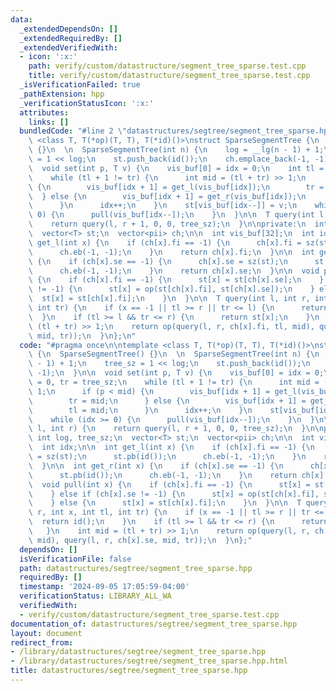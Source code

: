 ```yaml
---
data:
  _extendedDependsOn: []
  _extendedRequiredBy: []
  _extendedVerifiedWith:
  - icon: ':x:'
    path: verify/custom/datastructure/segment_tree_sparse.test.cpp
    title: verify/custom/datastructure/segment_tree_sparse.test.cpp
  _isVerificationFailed: true
  _pathExtension: hpp
  _verificationStatusIcon: ':x:'
  attributes:
    links: []
  bundledCode: "#line 2 \"datastructures/segtree/segment_tree_sparse.hpp\"\n\ntemplate\
    \ <class T, T(*op)(T, T), T(*id)()>\nstruct SparseSegmentTree {\n  SparseSegmentTree()\
    \ {}\n  \n  SparseSegmentTree(int n) {\n    log = __lg(n - 1) + 1;\n    tree_sz\
    \ = 1 << log;\n    st.push_back(id());\n    ch.emplace_back(-1, -1);\n  }\n\n\
    \  void set(int p, T v) {\n    vis_buf[0] = idx = 0;\n    int tl = 0, tr = tree_sz;\n\
    \    while (tl + 1 != tr) {\n      int mid = (tl + tr) >> 1;\n      if (p < mid)\
    \ {\n        vis_buf[idx + 1] = get_l(vis_buf[idx]);\n        tr = mid;\n    \
    \  } else {\n        vis_buf[idx + 1] = get_r(vis_buf[idx]);\n        tl = mid;\n\
    \      }\n      idx++;\n    }\n    st[vis_buf[idx--]] = v;\n    while (idx >=\
    \ 0) {\n      pull(vis_buf[idx--]);\n    }\n  }\n\n  T query(int l, int r) {\n\
    \    return query(l, r + 1, 0, 0, tree_sz);\n  }\n\nprivate:\n  int log, tree_sz;\n\
    \  vector<T> st;\n  vector<pii> ch;\n\n  int vis_buf[32];\n  int idx;\n\n  int\
    \ get_l(int x) {\n    if (ch[x].fi == -1) {\n      ch[x].fi = sz(st);\n      st.pb(id());\n\
    \      ch.eb(-1, -1);\n    }\n    return ch[x].fi;\n  }\n\n  int get_r(int x)\
    \ {\n    if (ch[x].se == -1) {\n      ch[x].se = sz(st);\n      st.pb(id());\n\
    \      ch.eb(-1, -1);\n    }\n    return ch[x].se;\n  }\n\n  void pull(int x)\
    \ {\n    if (ch[x].fi == -1) {\n      st[x] = st[ch[x].se];\n    } else if (ch[x].se\
    \ != -1) {\n      st[x] = op(st[ch[x].fi], st[ch[x].se]);\n    } else {\n    \
    \  st[x] = st[ch[x].fi];\n    }\n  }\n\n  T query(int l, int r, int x, int tl,\
    \ int tr) {\n    if (x == -1 || tl >= r || tr <= l) {\n      return id();\n  \
    \  }\n    if (tl >= l && tr <= r) {\n      return st[x];\n    }\n    int mid =\
    \ (tl + tr) >> 1;\n    return op(query(l, r, ch[x].fi, tl, mid), query(l, r, ch[x].se,\
    \ mid, tr));\n  }\n};\n"
  code: "#pragma once\n\ntemplate <class T, T(*op)(T, T), T(*id)()>\nstruct SparseSegmentTree\
    \ {\n  SparseSegmentTree() {}\n  \n  SparseSegmentTree(int n) {\n    log = __lg(n\
    \ - 1) + 1;\n    tree_sz = 1 << log;\n    st.push_back(id());\n    ch.emplace_back(-1,\
    \ -1);\n  }\n\n  void set(int p, T v) {\n    vis_buf[0] = idx = 0;\n    int tl\
    \ = 0, tr = tree_sz;\n    while (tl + 1 != tr) {\n      int mid = (tl + tr) >>\
    \ 1;\n      if (p < mid) {\n        vis_buf[idx + 1] = get_l(vis_buf[idx]);\n\
    \        tr = mid;\n      } else {\n        vis_buf[idx + 1] = get_r(vis_buf[idx]);\n\
    \        tl = mid;\n      }\n      idx++;\n    }\n    st[vis_buf[idx--]] = v;\n\
    \    while (idx >= 0) {\n      pull(vis_buf[idx--]);\n    }\n  }\n\n  T query(int\
    \ l, int r) {\n    return query(l, r + 1, 0, 0, tree_sz);\n  }\n\nprivate:\n \
    \ int log, tree_sz;\n  vector<T> st;\n  vector<pii> ch;\n\n  int vis_buf[32];\n\
    \  int idx;\n\n  int get_l(int x) {\n    if (ch[x].fi == -1) {\n      ch[x].fi\
    \ = sz(st);\n      st.pb(id());\n      ch.eb(-1, -1);\n    }\n    return ch[x].fi;\n\
    \  }\n\n  int get_r(int x) {\n    if (ch[x].se == -1) {\n      ch[x].se = sz(st);\n\
    \      st.pb(id());\n      ch.eb(-1, -1);\n    }\n    return ch[x].se;\n  }\n\n\
    \  void pull(int x) {\n    if (ch[x].fi == -1) {\n      st[x] = st[ch[x].se];\n\
    \    } else if (ch[x].se != -1) {\n      st[x] = op(st[ch[x].fi], st[ch[x].se]);\n\
    \    } else {\n      st[x] = st[ch[x].fi];\n    }\n  }\n\n  T query(int l, int\
    \ r, int x, int tl, int tr) {\n    if (x == -1 || tl >= r || tr <= l) {\n    \
    \  return id();\n    }\n    if (tl >= l && tr <= r) {\n      return st[x];\n \
    \   }\n    int mid = (tl + tr) >> 1;\n    return op(query(l, r, ch[x].fi, tl,\
    \ mid), query(l, r, ch[x].se, mid, tr));\n  }\n};"
  dependsOn: []
  isVerificationFile: false
  path: datastructures/segtree/segment_tree_sparse.hpp
  requiredBy: []
  timestamp: '2024-09-05 17:05:59-04:00'
  verificationStatus: LIBRARY_ALL_WA
  verifiedWith:
  - verify/custom/datastructure/segment_tree_sparse.test.cpp
documentation_of: datastructures/segtree/segment_tree_sparse.hpp
layout: document
redirect_from:
- /library/datastructures/segtree/segment_tree_sparse.hpp
- /library/datastructures/segtree/segment_tree_sparse.hpp.html
title: datastructures/segtree/segment_tree_sparse.hpp
---
```

